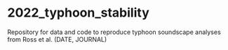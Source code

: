# 2022_typhoon_stability
Repository for data and code to reproduce typhoon soundscape analyses from Ross et al. (DATE, JOURNAL)
